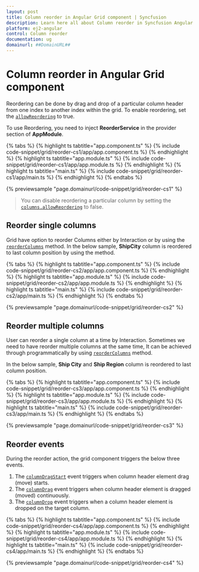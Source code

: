 ```yaml
---
layout: post
title: Column reorder in Angular Grid component | Syncfusion
description: Learn here all about Column reorder in Syncfusion Angular Grid component of Syncfusion Essential JS 2 and more.
platform: ej2-angular
control: Column reorder 
documentation: ug
domainurl: ##DomainURL##
---
```


# Column reorder in Angular Grid component

Reordering can be done by drag and drop of a particular column header from one index to another index within the grid.
To enable reordering, set the [`allowReordering`](https://ej2.syncfusion.com/angular/documentation/api/grid/#allowreordering) to true.

To use Reordering, you need to inject **ReorderService** in the provider section of **AppModule**.

{% tabs %}
{% highlight ts tabtitle="app.component.ts" %}
{% include code-snippet/grid/reorder-cs1/app/app.component.ts %}
{% endhighlight %}
{% highlight ts tabtitle="app.module.ts" %}
{% include code-snippet/grid/reorder-cs1/app/app.module.ts %}
{% endhighlight %}
{% highlight ts tabtitle="main.ts" %}
{% include code-snippet/grid/reorder-cs1/app/main.ts %}
{% endhighlight %}
{% endtabs %}
  
{% previewsample "page.domainurl/code-snippet/grid/reorder-cs1" %}

> You can disable reordering a particular column by setting the [`columns.allowReordering`](https://ej2.syncfusion.com/angular/documentation/api/grid/column/#allowreordering) to false.

## Reorder single columns

Grid have option to reorder Columns either by Interaction or by using the [`reorderColumns`](https://ej2.syncfusion.com/angular/documentation/api/grid/#reordercolumns) method. In the below sample, **ShipCity** column is reordered to last column position by using the method.

{% tabs %}
{% highlight ts tabtitle="app.component.ts" %}
{% include code-snippet/grid/reorder-cs2/app/app.component.ts %}
{% endhighlight %}
{% highlight ts tabtitle="app.module.ts" %}
{% include code-snippet/grid/reorder-cs2/app/app.module.ts %}
{% endhighlight %}
{% highlight ts tabtitle="main.ts" %}
{% include code-snippet/grid/reorder-cs2/app/main.ts %}
{% endhighlight %}
{% endtabs %}
  
{% previewsample "page.domainurl/code-snippet/grid/reorder-cs2" %}

## Reorder multiple columns

User can reorder a single column at a time by Interaction. Sometimes we need to have reorder multiple columns at the same time, It can be achieved through programmatically by using [`reorderColumns`](https://ej2.syncfusion.com/angular/documentation/api/grid/#reordercolumns) method.

In the below sample, **Ship City** and **Ship Region** column is reordered to last column position.

{% tabs %}
{% highlight ts tabtitle="app.component.ts" %}
{% include code-snippet/grid/reorder-cs3/app/app.component.ts %}
{% endhighlight %}
{% highlight ts tabtitle="app.module.ts" %}
{% include code-snippet/grid/reorder-cs3/app/app.module.ts %}
{% endhighlight %}
{% highlight ts tabtitle="main.ts" %}
{% include code-snippet/grid/reorder-cs3/app/main.ts %}
{% endhighlight %}
{% endtabs %}
  
{% previewsample "page.domainurl/code-snippet/grid/reorder-cs3" %}

## Reorder events

During the reorder action, the grid component triggers the below three events.

1. The [`columnDragStart`](https://ej2.syncfusion.com/angular/documentation/api/grid/#columndragstart) event triggers when column header element drag (move) starts.
2. The [`columnDrag`](https://ej2.syncfusion.com/angular/documentation/api/grid/#columndrag) event triggers when column header element is dragged (moved) continuously.
3. The [`columnDrop`](https://ej2.syncfusion.com/angular/documentation/api/grid/#columndrop) event triggers when a column header element is dropped on the target column.

{% tabs %}
{% highlight ts tabtitle="app.component.ts" %}
{% include code-snippet/grid/reorder-cs4/app/app.component.ts %}
{% endhighlight %}
{% highlight ts tabtitle="app.module.ts" %}
{% include code-snippet/grid/reorder-cs4/app/app.module.ts %}
{% endhighlight %}
{% highlight ts tabtitle="main.ts" %}
{% include code-snippet/grid/reorder-cs4/app/main.ts %}
{% endhighlight %}
{% endtabs %}
  
{% previewsample "page.domainurl/code-snippet/grid/reorder-cs4" %}